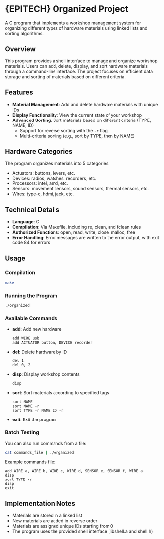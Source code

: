 # {EPITECH} Organized Project

A C program that implements a workshop management system for organizing different types of hardware materials using linked lists and sorting algorithms.

## Overview

This program provides a shell interface to manage and organize workshop materials. Users can add, delete, display, and sort hardware materials through a command-line interface. The project focuses on efficient data storage and sorting of materials based on different criteria.

## Features

- **Material Management**: Add and delete hardware materials with unique IDs
- **Display Functionality**: View the current state of your workshop
- **Advanced Sorting**: Sort materials based on different criteria (TYPE, NAME, ID)
  - Support for reverse sorting with the `-r` flag
  - Multi-criteria sorting (e.g., sort by TYPE, then by NAME)

## Hardware Categories

The program organizes materials into 5 categories:
- Actuators: buttons, levers, etc.
- Devices: radios, watches, recorders, etc.
- Processors: intel, amd, etc.
- Sensors: movement sensors, sound sensors, thermal sensors, etc.
- Wires: type-c, hdmi, jack, etc.

## Technical Details

- **Language**: C
- **Compilation**: Via Makefile, including re, clean, and fclean rules
- **Authorized Functions**: open, read, write, close, malloc, free
- **Error Handling**: Error messages are written to the error output, with exit code 84 for errors

## Usage

### Compilation

```bash
make
```

### Running the Program

```bash
./organized
```

### Available Commands

- **add**: Add new hardware
  ```
  add WIRE usb
  add ACTUATOR button, DEVICE recorder
  ```

- **del**: Delete hardware by ID
  ```
  del 1
  del 0, 2
  ```

- **disp**: Display workshop contents
  ```
  disp
  ```

- **sort**: Sort materials according to specified tags
  ```
  sort NAME
  sort NAME -r
  sort TYPE -r NAME ID -r
  ```

- **exit**: Exit the program

### Batch Testing

You can also run commands from a file:

```bash
cat commands_file | ./organized
```

Example commands file:
```
add WIRE a, WIRE b, WIRE c, WIRE d, SENSOR e, SENSOR f, WIRE a
disp
sort TYPE -r
disp
exit
```

## Implementation Notes

- Materials are stored in a linked list
- New materials are added in reverse order
- Materials are assigned unique IDs starting from 0
- The program uses the provided shell interface (libshell.a and shell.h)

